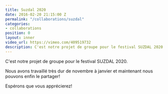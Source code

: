 ```yaml
---
title: Suzdal 2020
date: 2016-02-20 21:15:00 Z
permalink: "/collaborations/suzdal"
categories:
- collaborations
position: 0
layout: inner
video_url: https://vimeo.com/409519732
description: C'est notre projet de groupe pour le festival SUZDAL 2020
---
```


C'est notre projet de groupe pour le festival SUZDAL 2020.

Nous avons travaillé très dur de novembre à janvier et maintenant nous pouvons enfin le partager!

Espérons que vous apprécierez!